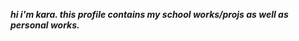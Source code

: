
  <i><b> hi i'm kara. this profile contains my school works/projs as well as personal works. </b></i>
   


